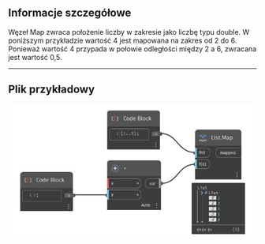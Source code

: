 ## Informacje szczegółowe
Węzeł Map zwraca położenie liczby w zakresie jako liczbę typu double. W poniższym przykładzie wartość 4 jest mapowana na zakres od 2 do 6. Ponieważ wartość 4 przypada w połowie odległości między 2 a 6, zwracana jest wartość 0,5.
___
## Plik przykładowy

![Map](./CoreNodeModels.HigherOrder.Map_img.jpg)

